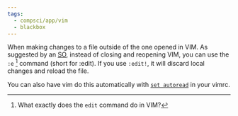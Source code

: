 ```yaml
---
tags:
  - compsci/app/vim
  - blackbox
---
```

When making changes to a file outside of the one opened in VIM. As suggested by an [SO](https://vi.stackexchange.com/a/445 "Short permalink to this answer"), instead of closing and reopening VIM, you can use the `:e` [^1] command (short for :edit). If you use `:edit!`, it will discard local changes and reload the file.

You can also have vim do this automatically with [`set autoread`](http://vimdoc.sourceforge.net/htmldoc/options.html#%27autoread%27) in your vimrc.

[^1]: What exactly does the `edit` command do in VIM?